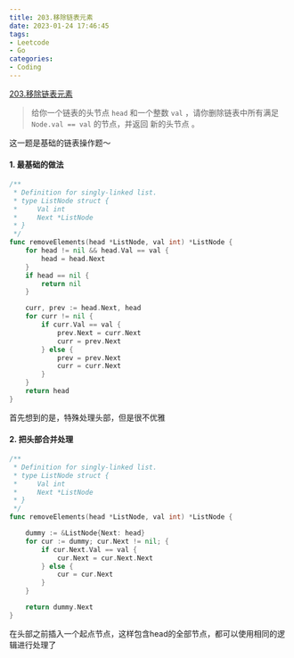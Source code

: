 ```yaml
---
title: 203.移除链表元素  
date: 2023-01-24 17:46:45
tags:
- Leetcode
- Go
categories:
- Coding
---
```


[203.移除链表元素](https://leetcode.cn/problems/remove-linked-list-elements/)

> 给你一个链表的头节点 `head` 和一个整数 `val` ，请你删除链表中所有满足 `Node.val == val` 的节点，并返回 新的头节点 。

这一题是基础的链表操作题～

#### 1. 最基础的做法

```go
/**
 * Definition for singly-linked list.
 * type ListNode struct {
 *     Val int
 *     Next *ListNode
 * }
 */
func removeElements(head *ListNode, val int) *ListNode {
	for head != nil && head.Val == val {
		head = head.Next
	}
	if head == nil {
		return nil
	}

	curr, prev := head.Next, head
	for curr != nil {
		if curr.Val == val {
			prev.Next = curr.Next
			curr = prev.Next
		} else {
			prev = prev.Next
			curr = curr.Next
		}
	}
	return head
}
```
首先想到的是，特殊处理头部，但是很不优雅

#### 2. 把头部合并处理

```go
/**
 * Definition for singly-linked list.
 * type ListNode struct {
 *     Val int
 *     Next *ListNode
 * }
 */
func removeElements(head *ListNode, val int) *ListNode {

	dummy := &ListNode{Next: head}
	for cur := dummy; cur.Next != nil; {
		if cur.Next.Val == val {
			cur.Next = cur.Next.Next
		} else {
			cur = cur.Next
		}
	}

	return dummy.Next
}
```
在头部之前插入一个起点节点，这样包含head的全部节点，都可以使用相同的逻辑进行处理了
